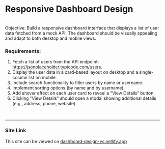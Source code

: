 <h1>Responsive Dashboard Design</h1>
<br>
 Objective: Build a responsive dashboard interface that displays a list of user data fetched from a mock API. The dashboard should be visually appealing and adapt to both desktop and mobile views.
 <br>
 <h3>Requirements:</h3>
 <ol>
 <li>Fetch a list of users from the API endpoint: <a href="https://jsonplaceholder.typicode.com/users">https://jsonplaceholder.typicode.com/users</a>.</li>
 <li>Display the user data in a card-based layout on desktop and a single-column list on mobile.</li>
 <li>Include search functionality to filter users by name or username.</li>
 <li>Implement sorting options (by name and by username).</li>
 <li>Add ahover effect on each user card to reveal a "View Details" button.</li>
 <li>Clicking "View Details" should open a modal showing additional details (e.g., address,
 phone, website).</li>
 </ol>
 <br>
 <hr>
 <h3>Site Link</h3>
This site can be viewed on <a href = "https://dashboard-design-vs.netlify.app/" >dashboard-design-vs.netlify.app</a>